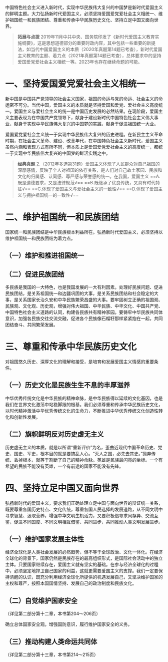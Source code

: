 中国特色社会主义进入新时代，实现中华民族伟大复兴的中国梦是新时代爱国主义的鲜明主题。大力弘扬新时代爱国主义，必须坚持爱国爱党爱社会主义相统一、维护祖国统一和民族团结、尊重和传承中华民族历史文化、坚持立足中国又面向世界。

>**拓展与点拨**
2019年11月中共中央、国务院印发了《新时代爱国主义教育实施纲要》，这是思想道德部分的重要时政内容，其中包括一些重要的新提法，如当代中国爱国主义的本质（2020年真题第14题已考查），新时代爱国主义教育的主题、着力点（2021年真题第14题已考查），总体要求中的坚持爱国爱党爱社会主义相统一等。2023年也存在继续命题的可能。
# 一、坚持爱国爱党爱社会主义相统一
新中国是中国共产党领导的社会主义国家，祖国的命运与党的命运、社会主义的命运密不可分。当代中国，爱国主义的本质就是坚持爱国和爱党、爱社会主义高度统一。爱国主义与爱社会主义的统一是中国历史发展的必然结果。在现阶段，爱国主义主要表现为在中国共产党领导下，献身于建设新时代中国特色社会主义伟大事业，献身于实现中华民族伟大复兴的中国梦的实践，献身于促进祖国统一大业。

爱国爱党爱社会主义统一于实现中华民族伟大复兴的历史进程。在新民主主义革命时期，在社会主义革命、建设、改革年代，在中国特色社会主义新时代，爱国主义虽然内涵和表现方式有所不同，但本质上是爱国爱党爱社会主义的高度统一，都统一于实现中华民族伟大复兴的中国梦的鲜活实践之中。

>**经典真题**
2.（2012年多选第31题）爱国主义体现了人民群众对自己祖国的深厚感情，反映了个人对祖国的依存关系，是人们对自己故土家园、民族和文化的归属感、认同感、尊严感与荣誉感的统一。在我国，爱国主义
==A.既是道德要求，又是法律规范√==
==B.既继承了优良传统，又具有时代特征√==
==C.体现了爱国主义与爱社会主义的一致性√==
==D.体现了爱国主义与拥护祖国统一的一致性√==
# 二、维护祖国统一和民族团结
国家统一和民族团结是中华民族根本利益所在。弘扬新时代爱国主义，必须坚持以维护祖国统一和民族团结为着力点。
## （一）维护和推进祖国统一
## （二）促进民族团结
多民族是我国的一大特色，也是我国发展的一大有利因素。处理好民族问题、促进民族团结，是关系祖国统一和边疆巩固的大事，是关系民族团结和社会稳定的大事，是关系国家长治久安和中华民族繁荣昌盛的大事。要牢固树立正确的祖国观、民族观、文化观、历史观，增强对伟大祖国、中华民族、中华文化、中国共产党、中国特色社会主义道路的认同，构建各民族共有精神家园。要铸牢中华民族共同体意识，加强各民族交往交流交融，促进各个民族像石榴籽那样紧紧抱在一起，共同团结奋斗、共同繁荣发展。
# 三、尊重和传承中华民族历史文化
对祖国悠久历史、深厚文化的理解和接受，是培育和发展爱国主义情感的重要条件。
## （一）历史文化是民族生生不息的丰厚滋养
中华优秀传统文化是中华民族的精神命脉，是中华民族得以延续的文化基因，也是我们在世界文化激荡中站稳脚跟的根基。我们必须尊重和传承中华民族历史文化，以时代精神激活中华优秀传统文化的生命力，不断推进中华优秀传统文化创造性转化和创新性发展。
## （二）旗帜鲜明反对历史虚无主义
历史虚无主义的本质，就是以所谓“重新评价”为名，歪曲近现代中国革命历史、党史、国史、军史，根本目的就是要搞乱人心。“灭人之国，必先去其史。”抛弃传统、丢掉根本，就等于割断了自己的精神命脉。英雄是民族最闪亮的坐标。一个有希望的民族不能没有英雄，一个有前途的国家不能没有先锋。
# 四、坚持立足中国又面向世界
弘扬新时代的爱国主义，要求我们正确处理立足中国与面向世界的辩证统一关系，既要尊重各国历史特点、文化传统，尊重各国人民选择的发展道路，从不同文明中寻求智慧、汲取营养，增强中华文明生机活力，又要积极倡导求同存异、交流互鉴，促进不同国度、不同文明相互借鉴、共同进步，共同推动人类文明发展进步。
## （一）维护国家发展主体性
经济全球化是人类社会发展的必然趋势，但不等于全球政治、文化一体化。在经济全球化的背景下，国家仍然是民族存在的最高组织形式，是国际社会活动中的独立主体。只要国家继续存在，爱国主义就有坚实的基础。在参与经济全球化的过程中，必须坚定地捍卫自己国家的利益，这就更需要爱国主义的支撑。我们一定要保持清醒的认识，既充分利用经济全球化所提供的机遇发展自己，又坚决维护国家的主权和尊严，按照本国国情坚持、发展自己的政治制度和民族文化。
## （二）自觉维护国家安全
（详见第二部分第十二章，本书第204～206页）

确立总体国家安全观。增强国防意识，履行维护国家安全的义务。
## （三）推动构建人类命运共同体
（详见第二部分第十三章，本书第214～215页）